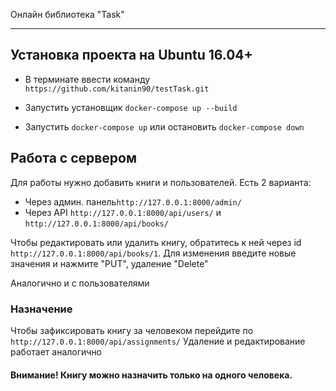 Онлайн библиотека "Task"
***
Установка проекта на Ubuntu 16.04+
---
* В терминате ввести команду `https://github.com/kitanin90/testTask.git`

* Запустить установщик `docker-compose up --build`
* Запустить `docker-compose up` или остановить `docker-compose down`

Работа с сервером
---
Для работы нужно добавить книги и пользователей.
Есть 2 варианта:
- Через админ. панель`http://127.0.0.1:8000/admin/`
- Через API `http://127.0.0.1:8000/api/users/` и `http://127.0.0.1:8000/api/books/`

Чтобы редактировать или удалить книгу, обратитесь к ней через id `http://127.0.0.1:8000/api/books/1`. 
Для изменения введите новые значения и нажмите "PUT", удаление "Delete"

Аналогично и с пользователями

### Назначение

Чтобы зафиксировать книгу за человеком перейдите по `http://127.0.0.1:8000/api/assignments/`
Удаление и редактирование работает аналогично

#### Внимание! Книгу можно назначить только на одного человека. 
